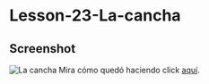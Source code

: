 # Lesson-23-La-cancha

## Screenshot 

![La cancha](https://i.gyazo.com/e994f8e67ea91d9b77a5cf0b50691407.png)
Mira cómo quedó haciendo click [aquí](https://itsandromeda.github.io/Lesson-23-La-cancha/).
